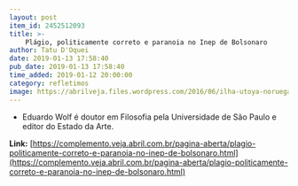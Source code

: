 ```yaml
---
layout: post
item_id: 2452512093
title: >-
    Plágio, politicamente correto e paranoia no Inep de Bolsonaro
author: Tatu D'Oquei
date: 2019-01-13 17:58:40
pub_date: 2019-01-13 17:58:40
time_added: 2019-01-12 20:00:00
category: refletimos
image: https://abrilveja.files.wordpress.com/2016/06/ilha-utoya-noruega-20110722-original.jpeg
---
```


* Eduardo Wolf é doutor em Filosofia pela Universidade de São Paulo e editor do Estado da Arte.

**Link:** [https://complemento.veja.abril.com.br/pagina-aberta/plagio-politicamente-correto-e-paranoia-no-inep-de-bolsonaro.html](https://complemento.veja.abril.com.br/pagina-aberta/plagio-politicamente-correto-e-paranoia-no-inep-de-bolsonaro.html)

